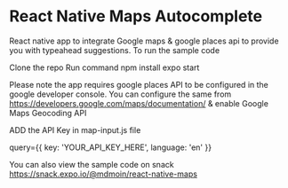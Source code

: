 # React Native Maps Autocomplete
React native app to integrate Google maps & google places api to provide you with typeahead suggestions.
To run the sample code

Clone the repo
Run command
npm install
expo start

Please note the app requires google places API to be configured in the google developer console. You can configure the same from https://developers.google.com/maps/documentation/ & enable Google Maps Geocoding API

ADD the API Key in map-input.js file

query={{
           key: 'YOUR_API_KEY_HERE',
           language: 'en'
       }}
       
You can also view the sample code on snack https://snack.expo.io/@mdmoin/react-native-maps
